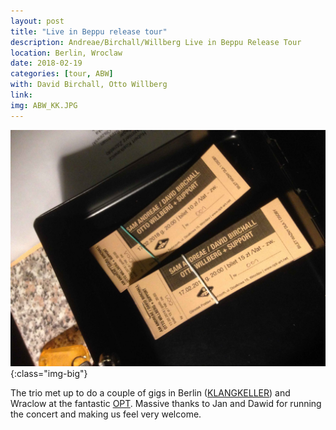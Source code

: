 ```yaml
---
layout: post
title: "Live in Beppu release tour"
description: Andreae/Birchall/Willberg Live in Beppu Release Tour
location: Berlin, Wroclaw
date: 2018-02-19
categories: [tour, ABW]
with: David Birchall, Otto Willberg
link:
img: ABW_KK.JPG
---
```


![ABW Wraclow](/assets/img/sam_andreae_ABW_poland.JPG){:class="img-big"}

The trio met up to do a couple of gigs in Berlin ([KLANGKELLER](http://www.klangkeller.net)) and Wraclow at the fantastic [OPT](https://opt-art.net/wydarzenia-muzyczne/sam-andreae-david-birchall-otto-willberg/). Massive thanks to Jan and Dawid for running the concert and making us feel very welcome.